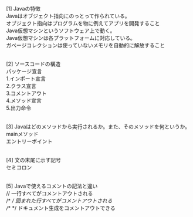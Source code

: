 [1] Javaの特徴<br>
        Javaはオブジェクト指向にのっとって作られている。<br>
        オブジェクト指向はプログラムを物に例えてアプリを開発すること<br>
        Java仮想マシンというソフトウェア上で動く。<br>
        Java仮想マシンは各プラットフォームに対応している。<br>
        ガベージコレクションは使っていないメモリを自動的に解放すること<br>
<br>

[2] ソースコードの構造<br>
        パッケージ宣言<br>
        1.インポート宣言<br>
        2.クラス宣言<br>
        3.コメントアウト<br>
        4.メソッド宣言<br>
        5.出力命令<br>
<br>

[3] Javaはどのメソッドから実行されるか。また、そのメソッドを何というか。<br>
        mainメソッド<br>
        エントリーポイント<br>
<br>

[4] 文の末尾に示す記号<br>
        セミコロン<br>
<br>

[5] Javaで使えるコメントの記法と違い<br>
        //  一行すべてがコメントアウトされる<br>
        /* */   囲まれた行すべてがコメントアウトされる<br>
        /** */  ドキュメント生成をコメントアウトできる<br>